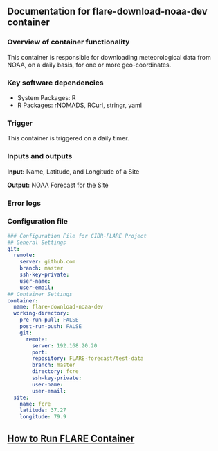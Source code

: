 ## Documentation for flare-download-noaa-dev container

### Overview of container functionality

This container is responsible for downloading meteorological data from NOAA, on a daily basis, for one or more geo-coordinates.


### Key software dependencies

* System Packages: R
* R Packages: rNOMADS, RCurl, stringr, yaml


### Trigger

This container is triggered on a daily timer.


### Inputs and outputs

**Input:** Name, Latitude, and Longitude of a Site

**Output:** NOAA Forecast for the Site


### Error logs


### Configuration file

```yaml
### Configuration File for CIBR-FLARE Project
## General Settings
git:
  remote:
    server: github.com
    branch: master
    ssh-key-private:
    user-name:
    user-email:
## Container Settings
container:
  name: flare-download-noaa-dev
  working-directory:
    pre-run-pull: FALSE
    post-run-push: FALSE
    git:
      remote:
        server: 192.168.20.20
        port:
        repository: FLARE-forecast/test-data
        branch: master
        directory: fcre
        ssh-key-private:
        user-name:
        user-email:
  site:
    name: fcre
    latitude: 37.27
    longitude: 79.9
```


## [How to Run FLARE Container](https://github.com/FLARE-forecast/FLARE/wiki/How-to-Run-FLARE-Containers)